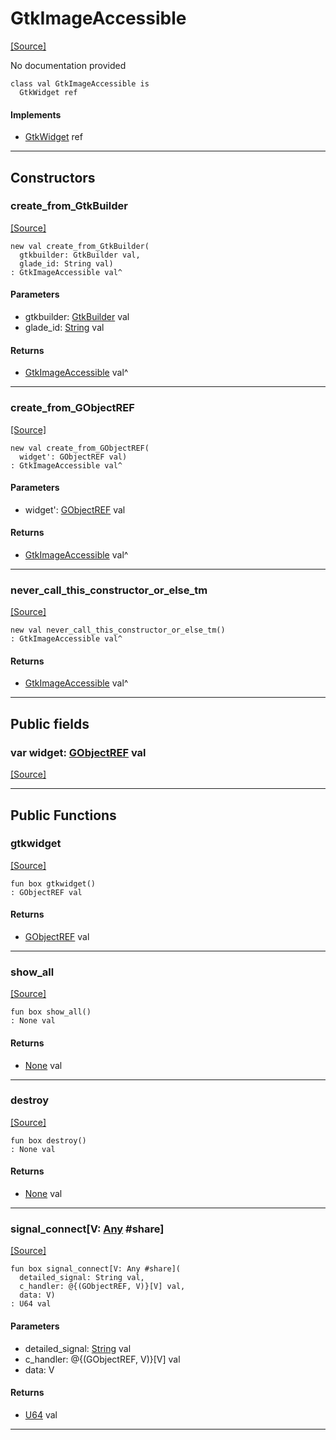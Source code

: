 # GtkImageAccessible
<span class="source-link">[[Source]](src/gtk3/GtkImageAccessible.md#L6)</span>

No documentation provided


```pony
class val GtkImageAccessible is
  GtkWidget ref
```

#### Implements

* [GtkWidget](gtk3-GtkWidget.md) ref

---

## Constructors

### create_from_GtkBuilder
<span class="source-link">[[Source]](src/gtk3/GtkImageAccessible.md#L14)</span>


```pony
new val create_from_GtkBuilder(
  gtkbuilder: GtkBuilder val,
  glade_id: String val)
: GtkImageAccessible val^
```
#### Parameters

*   gtkbuilder: [GtkBuilder](gtk3-GtkBuilder.md) val
*   glade_id: [String](builtin-String.md) val

#### Returns

* [GtkImageAccessible](gtk3-GtkImageAccessible.md) val^

---

### create_from_GObjectREF
<span class="source-link">[[Source]](src/gtk3/GtkImageAccessible.md#L17)</span>


```pony
new val create_from_GObjectREF(
  widget': GObjectREF val)
: GtkImageAccessible val^
```
#### Parameters

*   widget': [GObjectREF](gtk3-..-gobject-GObjectREF.md) val

#### Returns

* [GtkImageAccessible](gtk3-GtkImageAccessible.md) val^

---

### never_call_this_constructor_or_else_tm
<span class="source-link">[[Source]](src/gtk3/GtkImageAccessible.md#L20)</span>


```pony
new val never_call_this_constructor_or_else_tm()
: GtkImageAccessible val^
```

#### Returns

* [GtkImageAccessible](gtk3-GtkImageAccessible.md) val^

---

## Public fields

### var widget: [GObjectREF](gtk3-..-gobject-GObjectREF.md) val
<span class="source-link">[[Source]](src/gtk3/GtkImageAccessible.md#L10)</span>



---

## Public Functions

### gtkwidget
<span class="source-link">[[Source]](src/gtk3/GtkImageAccessible.md#L12)</span>


```pony
fun box gtkwidget()
: GObjectREF val
```

#### Returns

* [GObjectREF](gtk3-..-gobject-GObjectREF.md) val

---

### show_all
<span class="source-link">[[Source]](src/gtk3/GtkWidget.md#L4)</span>


```pony
fun box show_all()
: None val
```

#### Returns

* [None](builtin-None.md) val

---

### destroy
<span class="source-link">[[Source]](src/gtk3/GtkWidget.md#L7)</span>


```pony
fun box destroy()
: None val
```

#### Returns

* [None](builtin-None.md) val

---

### signal_connect\[V: [Any](builtin-Any.md) #share\]
<span class="source-link">[[Source]](src/gtk3/GtkWidget.md#L10)</span>


```pony
fun box signal_connect[V: Any #share](
  detailed_signal: String val,
  c_handler: @{(GObjectREF, V)}[V] val,
  data: V)
: U64 val
```
#### Parameters

*   detailed_signal: [String](builtin-String.md) val
*   c_handler: @{(GObjectREF, V)}[V] val
*   data: V

#### Returns

* [U64](builtin-U64.md) val

---


